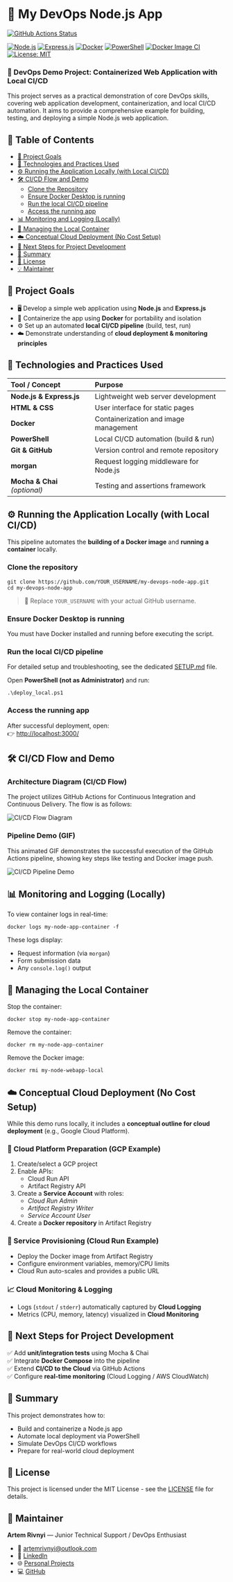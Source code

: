 # 🚀 My DevOps Node.js App

[![GitHub Actions Status](https://github.com/ArtemRivnyi/my-devops-node-app/actions/workflows/docker-build.yml/badge.svg)](https://github.com/ArtemRivnyi/my-devops-node-app/actions/workflows/docker-build.yml)

[![Node.js](https://img.shields.io/badge/Node.js-339933?style=for-the-badge&logo=nodedotjs&logoColor=white)](https://nodejs.org/)
[![Express.js](https://img.shields.io/badge/Express.js-000000?style=for-the-badge&logo=express&logoColor=white)](https://expressjs.com/)
[![Docker](https://img.shields.io/badge/Docker-2CA5E0?style=for-the-badge&logo=docker&logoColor=white)](https://www.docker.com/)
[![PowerShell](https://img.shields.io/badge/PowerShell-5391FE?style=for-the-badge&logo=powershell&logoColor=white)](https://docs.microsoft.com/en-us/powershell/)
[![Docker Image CI](https://github.com/ArtemRivnyi/my-devops-node-app/actions/workflows/docker-build.yml/badge.svg)](https://github.com/ArtemRivnyi/my-devops-node-app/actions/workflows/docker-build.yml)
[![License: MIT](https://img.shields.io/badge/License-MIT-yellow.svg)](https://opensource.org/licenses/MIT)


### 🧩 DevOps Demo Project: Containerized Web Application with Local CI/CD

This project serves as a practical demonstration of core DevOps skills, covering web application development, containerization, and local CI/CD automation. It aims to provide a comprehensive example for building, testing, and deploying a simple Node.js web application.

## 📝 Table of Contents

*   [🎯 Project Goals](#-project-goals)
*   [🧠 Technologies and Practices Used](#-technologies-and-practices-used)
*   [⚙️ Running the Application Locally (with Local CI/CD)](#️-running-the-application-locally-with-local-cicd)
*   [🛠️ CI/CD Flow and Demo](#️-ci/cd-flow-and-demo)
    *   [Clone the Repository](#clone-the-repository)
    *   [Ensure Docker Desktop is running](#ensure-docker-desktop-is-running)
    *   [Run the local CI/CD pipeline](#run-the-local-cicd-pipeline)
    *   [Access the running app](#access-the-running-app)
*   [📊 Monitoring and Logging (Locally)](#-monitoring-and-logging-locally)
*   [🧹 Managing the Local Container](#-managing-the-local-container)
*   [☁️ Conceptual Cloud Deployment (No Cost Setup)](#%EF%B8%8F-conceptual-cloud-deployment-no-cost-setup)
*   [🧭 Next Steps for Project Development](#-next-steps-for-project-development)
*   [🏁 Summary](#-summary)
*   [📄 License](#-license)
*   [💡 Maintainer](#-maintainer)

## 🎯 Project Goals

*   🖥️ Develop a simple web application using **Node.js** and **Express.js**
*   🐳 Containerize the app using **Docker** for portability and isolation
*   ⚙️ Set up an automated **local CI/CD pipeline** (build, test, run)
*   ☁️ Demonstrate understanding of **cloud deployment & monitoring principles**

## 🧠 Technologies and Practices Used

| Tool / Concept | Purpose |
| :-- | :-- |
| **Node.js & Express.js** | Lightweight web server development |
| **HTML & CSS** | User interface for static pages |
| **Docker** | Containerization and image management |
| **PowerShell** | Local CI/CD automation (build & run) |
| **Git & GitHub** | Version control and remote repository |
| **morgan** | Request logging middleware for Node.js |
| **Mocha & Chai** _(optional)_ | Testing and assertions framework |

## ⚙️ Running the Application Locally (with Local CI/CD)

This pipeline automates the **building of a Docker image** and **running a container** locally.

### Clone the repository

```shell
git clone https://github.com/YOUR_USERNAME/my-devops-node-app.git
cd my-devops-node-app
```

> 🔁 Replace `YOUR_USERNAME` with your actual GitHub username.

### Ensure Docker Desktop is running

You must have Docker installed and running before executing the script.

### Run the local CI/CD pipeline

For detailed setup and troubleshooting, see the dedicated [SETUP.md](SETUP.md) file.

Open **PowerShell (not as Administrator)** and run:

```shell
.\deploy_local.ps1
```

### Access the running app

After successful deployment, open:  
👉 [http://localhost:3000/]()

## 🛠️ CI/CD Flow and Demo

### Architecture Diagram (CI/CD Flow)

The project utilizes GitHub Actions for Continuous Integration and Continuous Delivery. The flow is as follows:

![CI/CD Flow Diagram](https://github.com/user-attachments/assets/a0e97176-33bf-4204-866b-e9f84f)

### Pipeline Demo (GIF)

This animated GIF demonstrates the successful execution of the GitHub Actions pipeline, showing key steps like testing and Docker image push.

![CI/CD Pipeline Demo](https://github.com/user-attachments/assets/0216e7d2-d92a-45d6-b5a2-aee3cb74b55e)

## 📊 Monitoring and Logging (Locally)

To view container logs in real-time:

```shell
docker logs my-node-app-container -f
```

These logs display:

*   Request information (via `morgan`)
*   Form submission data
*   Any `console.log()` output

## 🧹 Managing the Local Container

Stop the container:

```shell
docker stop my-node-app-container
```

Remove the container:

```shell
docker rm my-node-app-container
```

Remove the Docker image:

```shell
docker rmi my-node-webapp-local
```

## ☁️ Conceptual Cloud Deployment (No Cost Setup)

While this demo runs locally, it includes a **conceptual outline for cloud deployment** (e.g., Google Cloud Platform).

### 🔧 Cloud Platform Preparation (GCP Example)

1.  Create/select a GCP project
2.  Enable APIs:
    *   Cloud Run API
    *   Artifact Registry API
3.  Create a **Service Account** with roles:
    *   _Cloud Run Admin_
    *   _Artifact Registry Writer_
    *   _Service Account User_
4.  Create a **Docker repository** in Artifact Registry

### 🚀 Service Provisioning (Cloud Run Example)

*   Deploy the Docker image from Artifact Registry
*   Configure environment variables, memory/CPU limits
*   Cloud Run auto-scales and provides a public URL

### 📈 Cloud Monitoring & Logging

*   Logs (`stdout` / `stderr`) automatically captured by **Cloud Logging**
*   Metrics (CPU, memory, latency) visualized in **Cloud Monitoring**

## 🧭 Next Steps for Project Development

✅ Add **unit/integration tests** using Mocha & Chai  
✅ Integrate **Docker Compose** into the pipeline  
✅ Extend **CI/CD to the Cloud** via GitHub Actions  
✅ Configure **real-time monitoring** (Cloud Logging / AWS CloudWatch)

## 🏁 Summary

This project demonstrates how to:

*   Build and containerize a Node.js app
*   Automate local deployment via PowerShell
*   Simulate DevOps CI/CD workflows
*   Prepare for real-world cloud deployment

## 📄 License

This project is licensed under the MIT License - see the [LICENSE](LICENSE) file for details.

## 🧰 Maintainer

**Artem Rivnyi** — Junior Technical Support / DevOps Enthusiast

* 📧 [artemrivnyi@outlook.com](mailto:artemrivnyi@outlook.com)  
* 🔗 [LinkedIn](https://www.linkedin.com/in/artem-rivnyi/)  
* 🌐 [Personal Projects](https://personal-page-devops.onrender.com/)  
* 💻 [GitHub](https://github.com/ArtemRivnyi)
